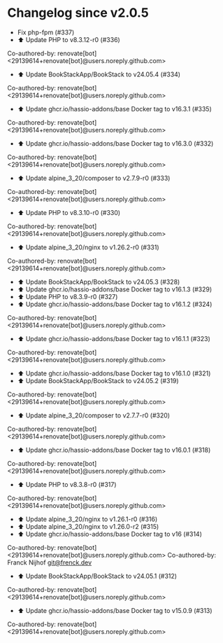 # Changelog since v2.0.5
- Fix php-fpm (#337) 
- ⬆️ Update PHP to v8.3.12-r0 (#336)

Co-authored-by: renovate[bot] <29139614+renovate[bot]@users.noreply.github.com> 
- ⬆️ Update BookStackApp/BookStack to v24.05.4 (#334)

Co-authored-by: renovate[bot] <29139614+renovate[bot]@users.noreply.github.com> 
- ⬆️ Update ghcr.io/hassio-addons/base Docker tag to v16.3.1 (#335)

Co-authored-by: renovate[bot] <29139614+renovate[bot]@users.noreply.github.com> 
- ⬆️ Update ghcr.io/hassio-addons/base Docker tag to v16.3.0 (#332)

Co-authored-by: renovate[bot] <29139614+renovate[bot]@users.noreply.github.com> 
- ⬆️ Update alpine_3_20/composer to v2.7.9-r0 (#333)

Co-authored-by: renovate[bot] <29139614+renovate[bot]@users.noreply.github.com> 
- ⬆️ Update PHP to v8.3.10-r0 (#330)

Co-authored-by: renovate[bot] <29139614+renovate[bot]@users.noreply.github.com> 
- ⬆️ Update alpine_3_20/nginx to v1.26.2-r0 (#331)

Co-authored-by: renovate[bot] <29139614+renovate[bot]@users.noreply.github.com> 
- ⬆️ Update BookStackApp/BookStack to v24.05.3 (#328) 
- ⬆️ Update ghcr.io/hassio-addons/base Docker tag to v16.1.3 (#329) 
- ⬆️ Update PHP to v8.3.9-r0 (#327) 
- ⬆️ Update ghcr.io/hassio-addons/base Docker tag to v16.1.2 (#324)

Co-authored-by: renovate[bot] <29139614+renovate[bot]@users.noreply.github.com> 
- ⬆️ Update ghcr.io/hassio-addons/base Docker tag to v16.1.1 (#323)

Co-authored-by: renovate[bot] <29139614+renovate[bot]@users.noreply.github.com> 
- ⬆️ Update ghcr.io/hassio-addons/base Docker tag to v16.1.0 (#321) 
- ⬆️ Update BookStackApp/BookStack to v24.05.2 (#319)

Co-authored-by: renovate[bot] <29139614+renovate[bot]@users.noreply.github.com> 
- ⬆️ Update alpine_3_20/composer to v2.7.7-r0 (#320)

Co-authored-by: renovate[bot] <29139614+renovate[bot]@users.noreply.github.com> 
- ⬆️ Update ghcr.io/hassio-addons/base Docker tag to v16.0.1 (#318)

Co-authored-by: renovate[bot] <29139614+renovate[bot]@users.noreply.github.com> 
- ⬆️ Update PHP to v8.3.8-r0 (#317)

Co-authored-by: renovate[bot] <29139614+renovate[bot]@users.noreply.github.com> 
- ⬆️ Update alpine_3_20/nginx to v1.26.1-r0 (#316) 
- ⬆️ Update alpine_3_20/nginx to v1.26.0-r2 (#315) 
- ⬆️ Update ghcr.io/hassio-addons/base Docker tag to v16 (#314)

Co-authored-by: renovate[bot] <29139614+renovate[bot]@users.noreply.github.com>
Co-authored-by: Franck Nijhof <git@frenck.dev> 
- ⬆️ Update BookStackApp/BookStack to v24.05.1 (#312)

Co-authored-by: renovate[bot] <29139614+renovate[bot]@users.noreply.github.com> 
- ⬆️ Update ghcr.io/hassio-addons/base Docker tag to v15.0.9 (#313)

Co-authored-by: renovate[bot] <29139614+renovate[bot]@users.noreply.github.com> 
